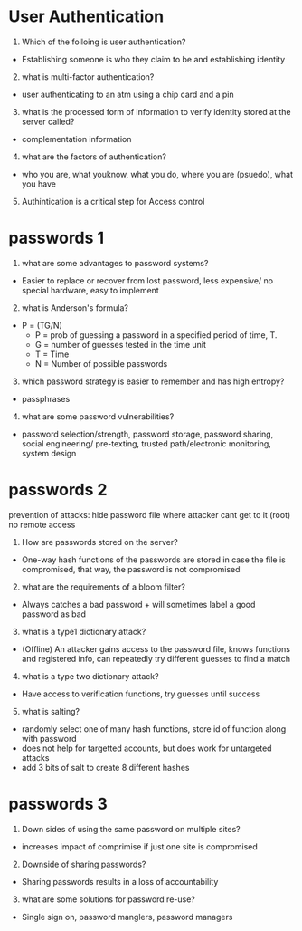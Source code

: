 # User Authentication
1. Which of the folloing is user authentication?
- Establishing someone is who they claim to be and establishing identity

2. what is multi-factor authentication?
- user authenticating to an atm using a chip card and a pin

3. what is the processed form of information to verify identity stored at the server called?
- complementation information

4. what are the factors of authentication?
- who you are, what youknow, what you do, where you are (psuedo), what you have

5. Authintication is a critical step for Access control

# passwords 1

1. what are some advantages to password systems?
- Easier to replace or recover from lost password, less expensive/ no special hardware, easy to implement

2. what is Anderson's formula?
- P = (TG/N)
	- P = prob of guessing a password in a specified period of time, T.
	- G = number of guesses tested in the time unit
	- T = Time
	- N = Number of possible passwords
3. which password strategy is easier to remember and has high entropy?
- passphrases

4. what are some password vulnerabilities?
- password selection/strength, password storage, password sharing, social engineering/ pre-texting, trusted path/electronic monitoring, system design

# passwords 2
prevention of attacks: hide password file where attacker cant get to it (root)
			no remote access
1. How are passwords stored on the server?
- One-way hash functions of the passwords are stored in case the file is compromised, that way, the password is not compromised

2. what are the requirements of a bloom filter?
- Always catches a bad password + will sometimes label a good password as bad

3. what is a type1 dictionary attack?
- (Offline) An attacker gains access to the password file, knows functions and registered info, can repeatedly try different guesses to find a match

4. what is a type two dictionary attack?
- Have access to verification functions, try guesses until success

5. what is salting?
- randomly select one of many hash functions, store id of function along with password
- does not help for targetted accounts, but does work for untargeted attacks
- add 3 bits of salt to create 8 different hashes

# passwords 3

1. Down sides of using the same password on multiple sites?
- increases impact of comprimise if just one site is compromised

2. Downside of sharing passwords?
- Sharing passwords results in a loss of accountability

3. what are some solutions for password re-use?
- Single sign on, password manglers, password managers
